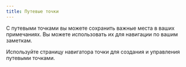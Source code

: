 ```yaml
---
title: Путевые точки
---
```


С путевыми точками вы можете сохранить важные места в ваших примечаниях. Вы можете использовать их для навигации по вашим заметкам.

Используйте страницу навигатора точки для создания и управления путевыми точками.
